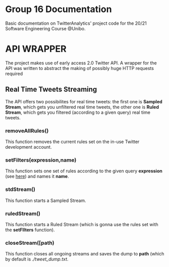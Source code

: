 # Group 16 Documentation
Basic documentation on TwitterAnalytics' project code for the 20/21 Software Engineering Course @Unibo.

# API WRAPPER
The project makes use of early access 2.0 Twitter API. A wrapper for the API was written to abstract the making of possibly huge HTTP requests required
## Real Time Tweets Streaming
The API offers two possibilites for real time tweets: the first one is **Sampled Stream**, which gets you unfiltered real time tweets, the other one is **Ruled Stream**, which gets you filtered (according to a given query) real time tweets.
### removeAllRules()
This function removes the current rules set on the in-use Twitter development account.
### setFilters(expression,name)
This function sets one set of rules according to the given query **expression** (see [here](https://developer.twitter.com/en/docs/twitter-api/tweets/filtered-stream/integrate/build-a-rule)) and names it **name**.
### stdStream()
This function starts a Sampled Stream.

### ruledStream()
This function starts a Ruled Stream (which is gonna use the rules set with the **setFIlters** function).
### closeStream([path)
This function closes all ongoing streams and saves the dump to **path** (which by default is *./tweet_dump.txt*.

